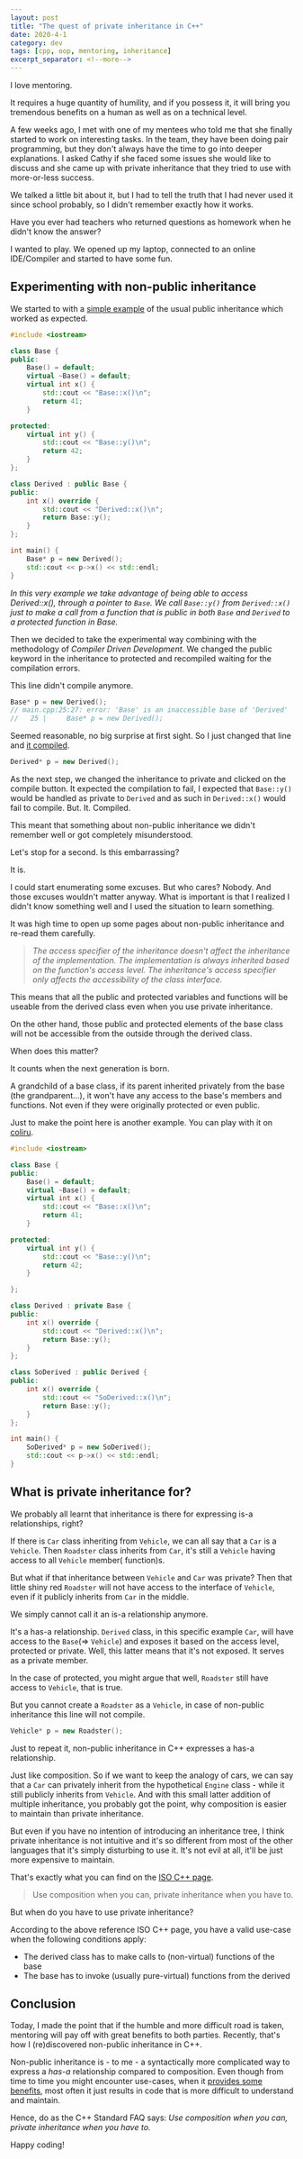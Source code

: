 ```yaml
---
layout: post
title: "The quest of private inheritance in C++"
date: 2020-4-1
category: dev
tags: [cpp, oop, mentoring, inheritance]
excerpt_separator: <!--more-->
---
```

I love mentoring.

It requires a huge quantity of humility, and if you possess it, it will bring you tremendous benefits on a human as well as on a technical level.
<!--more-->

A few weeks ago, I met with one of my mentees who told me that she finally started to work on interesting tasks. In the team, they have been doing pair programming, but they don't always have the time to go into deeper explanations. I asked Cathy if she faced some issues she would like to discuss and she came up with private inheritance that they tried to use with more-or-less success.

We talked a little bit about it, but I had to tell the truth that I had never used it since school probably, so I didn't remember exactly how it works.

Have you ever had teachers who returned questions as homework when he didn't know the answer?

I wanted to play. We opened up my laptop, connected to an online IDE/Compiler and started to have some fun.

## Experimenting with non-public inheritance

We started to with a [simple example](http://coliru.stacked-crooked.com/a/a34a8683841c5aea) of the usual public inheritance which worked as expected.

```cpp
#include <iostream>

class Base {
public:
    Base() = default;
    virtual ~Base() = default;
    virtual int x() { 
        std::cout << "Base::x()\n";
        return 41; 
    }

protected:
    virtual int y() { 
        std::cout << "Base::y()\n";
        return 42; 
    }
};

class Derived : public Base {
public:
    int x() override { 
        std::cout << "Derived::x()\n";
        return Base::y(); 
    }
};

int main() {
    Base* p = new Derived();
    std::cout << p->x() << std::endl;
}
```

_In this very example we take advantage of being able to access Derived::x(), through a pointer to `Base`. We call `Base::y()` from `Derived::x()` just to make a call from a function that is public in both `Base` and `Derived` to a protected function in Base._

Then we decided to take the experimental way combining with the methodology of _Compiler Driven Development_. We changed the public keyword in the inheritance to protected and recompiled waiting for the compilation errors.

This line didn't compile anymore.
```cpp
Base* p = new Derived();
// main.cpp:25:27: error: 'Base' is an inaccessible base of 'Derived'
//   25 |     Base* p = new Derived();
```
Seemed reasonable, no big surprise at first sight. So I just changed that line and [it compiled](http://coliru.stacked-crooked.com/a/1278c6cefa4d0e0a).

```cpp
Derived* p = new Derived();
```

As the next step, we changed the inheritance to private and clicked on the compile button. It expected the compilation to fail, I expected that `Base::y()` would be handled as private to `Derived` and as such in `Derived::x()` would fail to compile. But. It. Compiled.

This meant that something about non-public inheritance we didn't remember well or got completely misunderstood.

Let's stop for a second. Is this embarrassing? 

It is. 

I could start enumerating some excuses. But who cares? Nobody. And those excuses wouldn't matter anyway. What is important is that I realized I didn't know something well and I used the situation to learn something.

It was high time to open up some pages about non-public inheritance and re-read them carefully. 

> _The access specifier of the inheritance doesn't affect the inheritance of the implementation. The implementation is always inherited based on the function's access level. The inheritance's access specifier only affects the accessibility of the class interface._

This means that all the public and protected variables and functions will be useable from the derived class even when you use private inheritance.

On the other hand, those public and protected elements of the base class will not be accessible from the outside through the derived class.

When does this matter?

It counts when the next generation is born.

A grandchild of a base class, if its parent inherited privately from the base (the grandparent...), it won't have any access to the base's members and functions. Not even if they were originally protected or even public.

Just to make the point here is another example. You can play with it on [coliru](http://coliru.stacked-crooked.com/a/656fbfb81aa5c7a2).

```cpp
#include <iostream>

class Base {
public:
    Base() = default;
    virtual ~Base() = default;
    virtual int x() { 
        std::cout << "Base::x()\n";
        return 41; 
    }

protected:
    virtual int y() { 
        std::cout << "Base::y()\n";
        return 42; 
    }

};

class Derived : private Base {
public:
    int x() override { 
        std::cout << "Derived::x()\n";
        return Base::y(); 
    }
};

class SoDerived : public Derived {
public:
    int x() override { 
        std::cout << "SoDerived::x()\n";
        return Base::y(); 
    }
};

int main() {
    SoDerived* p = new SoDerived();
    std::cout << p->x() << std::endl;
}
```

## What is private inheritance for?

We probably all learnt that inheritance is there for expressing is-a relationships, right?

If there is `Car` class inheriting from `Vehicle`, we can all say that a `Car` is a `Vehicle`. Then `Roadster` class inherits from `Car`, it's still a `Vehicle` having access to all `Vehicle` member( function)s.

But what if that inheritance between `Vehicle` and `Car` was private? Then that little shiny red `Roadster` will not have access to the interface of `Vehicle`, even if it publicly inherits from `Car` in the middle.

We simply cannot call it an is-a relationship anymore.

It's a has-a relationship. `Derived` class, in this specific example `Car`, will have access to the `Base`(=> `Vehicle`) and exposes it based on the access level, protected or private. Well, this latter means that it's not exposed. It serves as a private member.

In the case of protected, you might argue that well, `Roadster` still have access to `Vehicle`, that is true.

But you cannot create a `Roadster` as a `Vehicle`, in case of non-public inheritance this line will not compile.

```cpp
Vehicle* p = new Roadster();
```

Just to repeat it, non-public inheritance in C++ expresses a has-a relationship.

Just like composition. So if we want to keep the analogy of cars, we can say that a `Car` can privately inherit from the hypothetical `Engine` class - while it still publicly inherits from `Vehicle`. And with this small latter addition of multiple inheritance, you probably got the point, why composition is easier to maintain than private inheritance.

But even if you have no intention of introducing an inheritance tree, I think private inheritance is not intuitive and it's so different from most of the other languages that it's simply disturbing to use it. It's not evil at all, it'll be just more expensive to maintain.

That's exactly what you can find on the [ISO C++ page](https://isocpp.org/wiki/faq/private-inheritance).

> Use composition when you can, private inheritance when you have to.

But when do you have to use private inheritance?

According to the above reference ISO C++ page, you have a valid use-case when the following conditions apply:

- The derived class has to make calls to (non-virtual) functions of the base
- The base has to invoke (usually pure-virtual) functions from the derived

## Conclusion

Today, I made the point that if the humble and more difficult road is taken, mentoring will pay off with great benefits to both parties. Recently, that's how I (re)discovered non-public inheritance in C++.

Non-public inheritance is - to me - a syntactically more complicated way to express a _has-a_ relationship compared to composition. Even though from time to time you might encounter use-cases, when it [provides some benefits](https://isocpp.org/wiki/faq/private-inheritance#priv-inherit-vs-compos), most often it just results in code that is more difficult to understand and maintain.

Hence, do as the C++ Standard FAQ says: _Use composition when you can, private inheritance when you have to._

Happy coding!